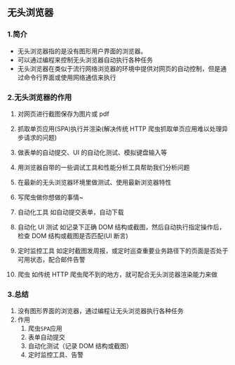## 无头浏览器

### 1.简介

-   无头浏览器指的是没有图形用户界面的浏览器。
-   可以通过编程来控制无头浏览器自动执行各种任务
-   无头浏览器在类似于流行网络浏览器的环境中提供对网页的自动控制，但是通过命令行界面或使用网络通信来执行

### 2.无头浏览器的作用

1. 对网页进行截图保存为图片或 pdf
2. 抓取单页应用(SPA)执行并渲染(解决传统 HTTP 爬虫抓取单页应用难以处理异步请求的问题)
3. 做表单的自动提交、UI 的自动化测试、模拟键盘输入等
4. 用浏览器自带的一些调试工具和性能分析工具帮助我们分析问题
5. 在最新的无头浏览器环境里做测试、使用最新浏览器特性
6. 写爬虫做你想做的事情~

7. 自动化工具 如自动提交表单，自动下载
8. 自动化 UI 测试 如记录下正确 DOM 结构或截图，然后自动执行指定操作后，检查 DOM 结构或截图是否匹配(UI 断言)
9. 定时监控工具 如定时截图发周报，或定时巡查重要业务路径下的页面是否处于可用状态，配合邮件告警
10. 爬虫 如传统 HTTP 爬虫爬不到的地方，就可配合无头浏览器渲染能力来做

### 3.总结

1. 没有图形界面的浏览器，通过编程让无头浏览器执行各种任务
2. 作用
    1. 爬虫`SPA`应用
    2. 表单自动提交
    3. 自动化测试（记录 DOM 结构或截图）
    4. 定时监控工具、告警
